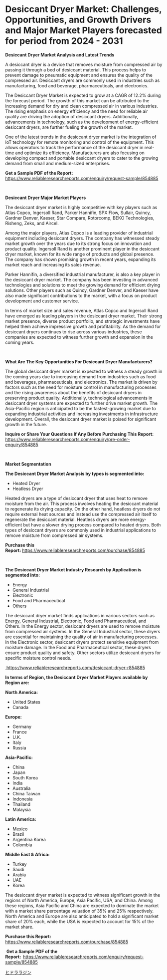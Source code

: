 <p><h1>Desiccant Dryer Market: Challenges, Opportunities, and Growth Drivers and Major Market Players forecasted for period from 2024 - 2031</h1></p><p><strong>Desiccant Dryer Market Analysis and Latest Trends</strong></p>
<p><p>A desiccant dryer is a device that removes moisture from compressed air by passing it through a bed of desiccant material. This process helps to prevent damage to pneumatic equipment and ensures the quality of the compressed air. Desiccant dryers are commonly used in industries such as manufacturing, food and beverage, pharmaceuticals, and electronics.</p><p>The Desiccant Dryer Market is expected to grow at a CAGR of 12.2% during the forecast period. The growth of this market can be attributed to the increasing demand for dry and clean compressed air in various industries. The rising emphasis on energy efficiency and the need for reliable air quality are driving the adoption of desiccant dryers. Additionally, advancements in technology, such as the development of energy-efficient desiccant dryers, are further fueling the growth of the market.</p><p>One of the latest trends in the desiccant dryer market is the integration of IoT technology for remote monitoring and control of the equipment. This allows operators to track the performance of the desiccant dryer in real-time and optimize its efficiency. Manufacturers are also focusing on developing compact and portable desiccant dryers to cater to the growing demand from small and medium-sized enterprises.</p></p>
<p><strong>Get a Sample PDF of the Report:&nbsp;</strong> <a href="https://www.reliableresearchreports.com/enquiry/request-sample/854885">https://www.reliableresearchreports.com/enquiry/request-sample/854885</a></p>
<p>&nbsp;</p>
<p><strong>Desiccant Dryer Major Market Players</strong></p>
<p><p>The desiccant dryer market is highly competitive with key players such as Atlas Copco, Ingersoll Rand, Parker Hannifin, SPX Flow, Sullair, Quincy, Gardner Denver, Kaeser, Star Compare, Rotorcomp, BEKO Technologies, Risheng, Zeks, and Aircel.</p><p>Among the major players, Atlas Copco is a leading provider of industrial equipment including desiccant dryers. The company has witnessed steady market growth over the years due to its strong focus on innovation and product quality. Ingersoll Rand is another prominent player in the desiccant dryer market, known for its wide range of products and global presence. The company has shown promising growth in recent years, expanding its market reach and increasing its sales revenue.</p><p>Parker Hannifin, a diversified industrial manufacturer, is also a key player in the desiccant dryer market. The company has been investing in advanced technologies and solutions to meet the growing demand for efficient drying solutions. Other players such as Quincy, Gardner Denver, and Kaeser have also made significant contributions to the market, with a focus on product development and customer service.</p><p>In terms of market size and sales revenue, Atlas Copco and Ingersoll Rand have emerged as leading players in the desiccant dryer market. Their strong market presence, diverse product portfolio, and strategic investments have helped them achieve impressive growth and profitability. As the demand for desiccant dryers continues to rise across various industries, these companies are expected to witness further growth and expansion in the coming years.</p></p>
<p>&nbsp;</p>
<p><strong>What Are The Key Opportunities For Desiccant Dryer Manufacturers?</strong></p>
<p><p>The global desiccant dryer market is expected to witness a steady growth in the coming years due to increasing demand from industries such as food and beverages, pharmaceuticals, and electronics. The market is driven by factors such as the need for moisture control in manufacturing processes and the rising awareness about the benefits of desiccant dryers in preserving product quality. Additionally, technological advancements in desiccant dryer systems are expected to further drive market growth. The Asia-Pacific region is anticipated to be the fastest-growing market due to expanding industrial activities and increasing investments in infrastructure development. Overall, the desiccant dryer market is poised for significant growth in the future.</p></p>
<p><strong>Inquire or Share Your Questions If Any Before Purchasing This Report:</strong> <a href="https://www.reliableresearchreports.com/enquiry/pre-order-enquiry/854885">https://www.reliableresearchreports.com/enquiry/pre-order-enquiry/854885</a></p>
<p>&nbsp;</p>
<p><strong>Market Segmentation</strong></p>
<p><strong>The Desiccant Dryer Market Analysis by types is segmented into:</strong></p>
<p><ul><li>Heated Dryer</li><li>Heatless Dryer</li></ul></p>
<p><p>Heated dryers are a type of desiccant dryer that uses heat to remove moisture from the air. This process involves heating the desiccant material to regenerate its drying capacity. On the other hand, heatless dryers do not require external heat sources and instead use the compressed air itself to regenerate the desiccant material. Heatless dryers are more energy-efficient but have a slower drying process compared to heated dryers. Both types of desiccant dryers are commonly used in industrial applications to remove moisture from compressed air systems.</p></p>
<p><strong>Purchase this Report:&nbsp;</strong><a href="https://www.reliableresearchreports.com/purchase/854885">https://www.reliableresearchreports.com/purchase/854885</a></p>
<p>&nbsp;</p>
<p><strong>The Desiccant Dryer Market Industry Research by Application is segmented into:</strong></p>
<p><ul><li>Energy</li><li>General Industrial</li><li>Electronic</li><li>Food and Pharmaceutical</li><li>Others</li></ul></p>
<p><p>The desiccant dryer market finds applications in various sectors such as Energy, General Industrial, Electronic, Food and Pharmaceutical, and Others. In the Energy sector, desiccant dryers are used to remove moisture from compressed air systems. In the General Industrial sector, these dryers are essential for maintaining the quality of air in manufacturing processes. In the Electronic sector, desiccant dryers protect sensitive equipment from moisture damage. In the Food and Pharmaceutical sector, these dryers ensure product quality and safety. Other sectors utilize desiccant dryers for specific moisture control needs.</p></p>
<p><a href="https://www.reliableresearchreports.com/desiccant-dryer-r854885">&nbsp;https://www.reliableresearchreports.com/desiccant-dryer-r854885</a></p>
<p><strong>In terms of Region, the Desiccant Dryer Market Players available by Region are:</strong></p>
<p>
    <p> <strong> North America: </strong>
        <ul>
            <li>United States</li>
            <li>Canada</li>
        </ul>
        </p> 
    <p> <strong> Europe: </strong>
        <ul>
            <li>Germany</li>
            <li>France</li>
            <li>U.K.</li>
            <li>Italy</li>
            <li>Russia</li>
        </ul>
        </p> 
    <p> <strong> Asia-Pacific: </strong>
        <ul>
            <li>China</li>
            <li>Japan</li>
            <li>South Korea</li>
            <li>India</li>
            <li>Australia</li>
            <li>China Taiwan</li>
            <li>Indonesia</li>
            <li>Thailand</li>
            <li>Malaysia</li>
        </ul>
        </p> 
    <p> <strong> Latin America: </strong>
        <ul>
            <li>Mexico</li>
            <li>Brazil</li>
            <li>Argentina Korea</li>
            <li>Colombia</li>
        </ul>
        </p> 
    <p> <strong> Middle East & Africa: </strong>
        <ul>
            <li>Turkey</li>
            <li>Saudi</li>
            <li>Arabia</li>
            <li>UAE</li>
            <li>Korea</li>
        </ul>
    </p>
    </p>
<p><p>The desiccant dryer market is expected to witness significant growth in the regions of North America, Europe, Asia Pacific, USA, and China. Among these regions, Asia Pacific and China are expected to dominate the market with a market share percentage valuation of 35% and 25% respectively. North America and Europe are also anticipated to hold a significant market share of 20% each, while the USA is expected to account for 15% of the market share.</p></p>
<p><strong>Purchase this Report: </strong><a href="https://www.reliableresearchreports.com/purchase/854885">https://www.reliableresearchreports.com/purchase/854885</a></p>
<p>&nbsp;<strong>Get a Sample PDF of the Report:&nbsp;&nbsp;</strong><a href="https://www.reliableresearchreports.com/enquiry/request-sample/854885">https://www.reliableresearchreports.com/enquiry/request-sample/854885</a></p>
<p><strong></strong></p>
<p><p><a href="https://github.com/zekaoe592392/Market-Research-Report-List-1/blob/main/974586628596.md">ヒドララジン</a></p></p>